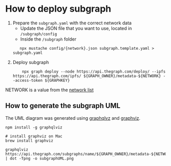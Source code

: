 # How to deploy subgraph

1. Prepare the `subgraph.yaml` with the correct network data
    - Update the JSON file that you want to use, located in `/subgraph/config`
    - Inside the `/subgraph` folder
     ```
        npx mustache config/{network}.json subgraph.template.yaml > subgraph.yaml
     ```
2. Deploy subgraph
    ```
        npx graph deploy --node https://api.thegraph.com/deploy/ --ipfs https://api.thegraph.com/ipfs/ ${GRAPH_OWNER}/metadata-${NETWORK} --access-token ${GRAPHKEY}
    ```

NETWORK is a value from the [network list](https://thegraph.com/docs/en/developer/create-subgraph-hosted/#supported-networks)

## How to generate the subgraph UML
The UML diagram was generated using [graphqlvz](https://github.com/sheerun/graphqlviz) and [graphviz](https://www.graphviz.org).

```
npm install -g graphqlviz

# install graphviz on Mac
brew install graphviz

graphqlviz https://api.thegraph.com/subgraphs/name/${GRAPH_OWNER}/metadata-${NETWORK} | dot -Tpng -o subgraphUML.png
```
